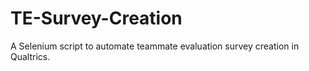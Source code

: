 # TE-Survey-Creation
A Selenium script to automate teammate evaluation survey creation in Qualtrics.
